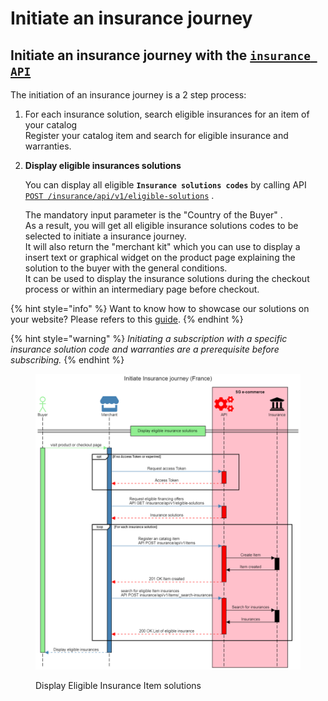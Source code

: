 # Initiate an insurance journey

## Initiate an insurance journey with the [`insurance API`](../../api-reference/insurance-api/uat-api-for-partners/v-1.2-insurance-api.md)&#x20;

The initiation of an insurance journey is a 2 step process:

1. For each insurance solution, search eligible insurances for an item of your catalog\
   Register your catalog item and search for eligible insurance and warranties.&#x20;
2.  **Display eligible insurances solutions**

    You can display all eligible **`Insurance solutions codes`** by calling API [`POST /insurance/api/v1/eligible-solutions`](../../api-reference/insurance-api/uat-api-for-partners/v-1.2-insurance-api.md#eligible-solutions) .&#x20;

    The mandatory input parameter is the  "Country of the Buyer" . \
    As a result, you will get all eligible insurance solutions codes to be selected to initiate a insurance journey.\
    It will also return the "merchant kit" which you can use to display a insert text or graphical widget on the product page explaining the solution to the buyer with the general conditions.\
    It can be used to display the insurance solutions during the checkout process or within an intermediary page before checkout.



{% hint style="info" %}
Want to know how to showcase our solutions on your website? Please refers to this [guide](../showcasing-solutions.md).
{% endhint %}

{% hint style="warning" %}
_Initiating a subscription with a specific insurance solution code and warranties are a prerequisite before subscribing._ &#x20;
{% endhint %}

<figure><img src="../../.gitbook/assets/Initiate Insurance journey (France).png" alt=""><figcaption><p>Display Eligible Insurance Item solutions</p></figcaption></figure>
